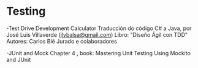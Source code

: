 Testing
=============

-Test Drive Development Calculator
Traducción do código C# a Java, por José Luis Villaverde (jlvbalsa@gmail.com)
Libro: "Diseño Ágil con TDD"
Autores: Carlos Blé Jurado e colaboradores



-JUnit and Mock
Chapter 4 , book: Mastering Unit Testing Using Mockito and JUnit
